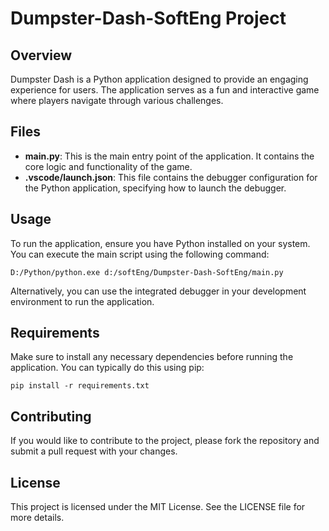 # Dumpster-Dash-SoftEng Project

## Overview
Dumpster Dash is a Python application designed to provide an engaging experience for users. The application serves as a fun and interactive game where players navigate through various challenges.

## Files
- **main.py**: This is the main entry point of the application. It contains the core logic and functionality of the game.
- **.vscode/launch.json**: This file contains the debugger configuration for the Python application, specifying how to launch the debugger.

## Usage
To run the application, ensure you have Python installed on your system. You can execute the main script using the following command:

```
D:/Python/python.exe d:/softEng/Dumpster-Dash-SoftEng/main.py
```

Alternatively, you can use the integrated debugger in your development environment to run the application. 

## Requirements
Make sure to install any necessary dependencies before running the application. You can typically do this using pip:

```
pip install -r requirements.txt
```

## Contributing
If you would like to contribute to the project, please fork the repository and submit a pull request with your changes. 

## License
This project is licensed under the MIT License. See the LICENSE file for more details.